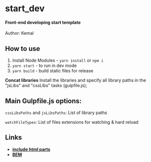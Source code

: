 # start_dev

#### Front-end developing start template

Author: Kemal

## How to use

1. Install Node Modules - `yarn install` or `npm i`
2. `yarn start` - to run in dev mode
3. `yarn build` - build static files for release

**Concat libraries** Install the libraries and specify all library paths in the "jsLibs" and "cssLibs" tasks
(gulpfile.js);

## Main Gulpfile.js options:

`cssLibsPaths` and `jsLibsPaths`: List of library paths

`watchFileTypes`: List of files extensions for watching & hard reload

## Links

- **[include html parts](https://www.npmjs.com/package/ssi#supported-instructions)**
- **[BEM](https://en.bem.info/methodology/quick-start/)**
